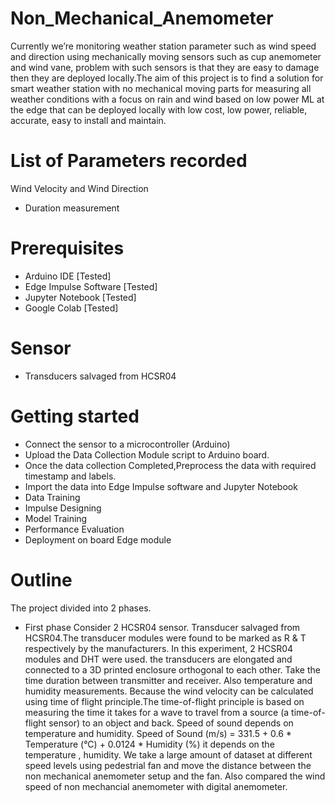# Non_Mechanical_Anemometer
Currently we’re monitoring weather station parameter such as wind speed and direction using mechanically moving sensors such as cup anemometer and wind vane, problem with such sensors is that they are easy to damage then they are deployed locally.The aim of this project is to find a solution for smart weather station with no mechanical moving parts for measuring all weather conditions with a focus on rain and wind based on low power ML at the edge that can be deployed locally with low cost, low power, reliable, accurate, easy to install and maintain.
# List of Parameters recorded
Wind Velocity and Wind Direction
- Duration measurement
# Prerequisites
- Arduino IDE [Tested]
- Edge Impulse Software [Tested]
- Jupyter Notebook [Tested]
- Google Colab [Tested]
# Sensor
- Transducers salvaged from HCSR04
# Getting started
- Connect the sensor to a microcontroller (Arduino)
- Upload the Data Collection Module script to Arduino  board.
- Once the data collection Completed,Preprocess the data with required timestamp and labels.
- Import the data into Edge Impulse software and Jupyter Notebook
- Data Training
- Impulse Designing
- Model Training
- Performance Evaluation
- Deployment on board Edge module
# Outline
The project divided into 2 phases.
- First phase 
Consider 2 HCSR04 sensor. Transducer salvaged from HCSR04.The transducer modules were found to be marked as R & T respectively by the manufacturers. In this experiment, 2 HCSR04 modules and DHT were used. the transducers are elongated and connected to a 3D printed enclosure orthogonal to each other. Take the time duration between transmitter and receiver. Also temperature and humidity measurements. Because the wind velocity can be calculated using time of flight principle.The time-of-flight principle is based on measuring the time it takes for a wave to travel from a source (a time-of-flight sensor) to an object and back.
Speed of sound depends on temperature and humidity.
Speed of Sound (m/s) = 331.5 + 0.6 * Temperature (°C) + 0.0124 * Humidity (%) it depends on the temperature , humidity. 
We take a large amount of dataset at different speed levels using pedestrial fan  and move the distance between the non mechanical anemometer setup and the fan. Also compared the wind speed of non mechancial anemometer with digital anemometer.

